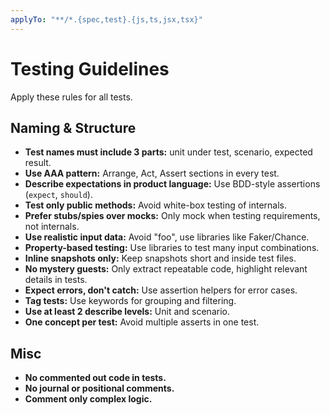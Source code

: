 ```yaml
---
applyTo: "**/*.{spec,test}.{js,ts,jsx,tsx}"
---
```


# Testing Guidelines

Apply these rules for all tests.

## Naming & Structure

- **Test names must include 3 parts:** unit under test, scenario, expected result.
- **Use AAA pattern:** Arrange, Act, Assert sections in every test.
- **Describe expectations in product language:** Use BDD-style assertions (`expect`, `should`).
- **Test only public methods:** Avoid white-box testing of internals.
- **Prefer stubs/spies over mocks:** Only mock when testing requirements, not internals.
- **Use realistic input data:** Avoid "foo", use libraries like Faker/Chance.
- **Property-based testing:** Use libraries to test many input combinations.
- **Inline snapshots only:** Keep snapshots short and inside test files.
- **No mystery guests:** Only extract repeatable code, highlight relevant details in tests.
- **Expect errors, don't catch:** Use assertion helpers for error cases.
- **Tag tests:** Use keywords for grouping and filtering.
- **Use at least 2 describe levels:** Unit and scenario.
- **One concept per test:** Avoid multiple asserts in one test.

## Misc

- **No commented out code in tests.**
- **No journal or positional comments.**
- **Comment only complex logic.**
